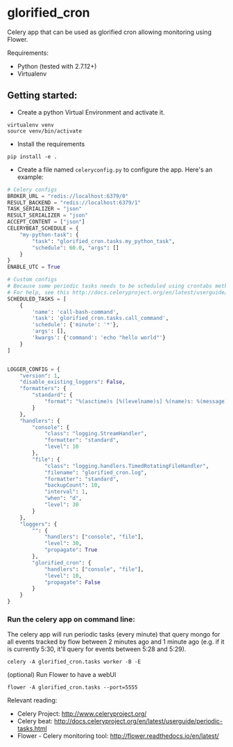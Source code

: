 # glorified_cron

Celery app that can be used as glorified cron allowing monitoring using Flower.

Requirements:

- Python (tested with 2.7.12+)
- Virtualenv


## Getting started:

- Create a python Virtual Environment and activate it.

```
virtualenv venv
source venv/bin/activate
```

- Install the requirements

```
pip install -e .
```

- Create a file named `celeryconfig.py` to configure the app. Here's an example:

```python
# Celery configs
BROKER_URL = "redis://localhost:6379/0"
RESULT_BACKEND = "redis://localhost:6379/1"
TASK_SERIALIZER = "json"
RESULT_SERIALIZER = "json"
ACCEPT_CONTENT = ["json"]
CELERYBEAT_SCHEDULE = {
    "my-python-task": {
        "task": "glorified_cron.tasks.my_python_task",
        "schedule": 60.0, "args": []
    }
}
ENABLE_UTC = True

# Custom configs
# Because some periodic tasks needs to be scheduled using crontabs method.
# For help, see this http://docs.celeryproject.org/en/latest/userguide/periodic-tasks.html#crontab-schedules
SCHEDULED_TASKS = [
    {
        'name': 'call-bash-command',
        'task': 'glorified_cron.tasks.call_command',
        'schedule': {'minute': '*'},
        'args': [],
        'kwargs': {'command': 'echo "hello world"'}
    }
]


LOGGER_CONFIG = {
    "version": 1,
    "disable_existing_loggers": False,
    "formatters": {
        "standard": {
            "format": "%(asctime)s [%(levelname)s] %(name)s: %(message)s"
        }
    },
    "handlers": {
        "console": {
            "class": "logging.StreamHandler",
            "formatter": "standard",
            "level": 10
        },
        "file": {
            "class": "logging.handlers.TimedRotatingFileHandler",
            "filename": "glorified_cron.log",
            "formatter": "standard",
            "backupCount": 10,
            "interval": 1,
            "when": "d",
            "level": 30
        }
    },
    "loggers": {
        "": {
            "handlers": ["console", "file"],
            "level": 30,
            "propagate": True
        },
        "glorified_cron": {
            "handlers": ["console", "file"],
            "level": 10,
            "propagate": False
        }
    }
}
```

### Run the celery app on command line:

The celery app will run periodic tasks (every minute) that query mongo
for all events tracked by flow between 2 minutes ago and 1 minute ago
(e.g. if it is currently 5:30, it'll query for events between 5:28 and 5:29).

```
celery -A glorified_cron.tasks worker -B -E
```

(optional) Run Flower to have a webUI
```
flower -A glorified_cron.tasks --port=5555
```

Relevant reading:

* Celery Project: http://www.celeryproject.org/
* Celery beat: http://docs.celeryproject.org/en/latest/userguide/periodic-tasks.html
* Flower - Celery monitoring tool: http://flower.readthedocs.io/en/latest/
